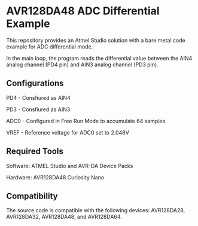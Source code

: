 # AVR128DA48 ADC Differential Example

This repository provides an Atmel Studio solution with a bare metal code example for ADC differential mode. 

In the main loop, the program reads the differential value between the AIN4 analog channel (PD4 pin) and AIN3 analog channel (PD3 pin).

## Configurations

PD4 - Consfiured as AIN4

PD3 - Consfiured as AIN3

ADC0 - Configured in Free Run Mode to accumulate 64 samples

VREF - Reference voltage for ADC0 set to 2.048V

## Required Tools 

Software: ATMEL Studio and AVR-DA Device Packs

Hardware: AVR128DA48 Curiosity Nano

## Compatibility
The source code is compatible with the following devices: AVR128DA28, AVR128DA32, AVR128DA48, and AVR128DA64.

